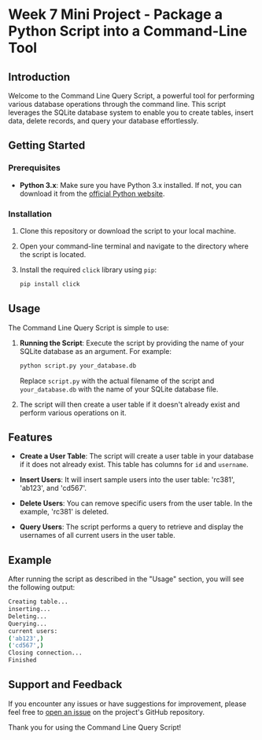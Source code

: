 
# Week 7 Mini Project -  Package a Python Script into a Command-Line Tool


## Introduction

Welcome to the Command Line Query Script, a powerful tool for performing various database operations through the command line. This script leverages the SQLite database system to enable you to create tables, insert data, delete records, and query your database effortlessly.

## Getting Started

### Prerequisites

- **Python 3.x**: Make sure you have Python 3.x installed. If not, you can download it from the [official Python website](https://www.python.org/downloads/).

### Installation

1. Clone this repository or download the script to your local machine.

2. Open your command-line terminal and navigate to the directory where the script is located.

3. Install the required `click` library using `pip`:

   ```bash
   pip install click
   ```

## Usage

The Command Line Query Script is simple to use:

1. **Running the Script**: Execute the script by providing the name of your SQLite database as an argument. For example:

   ```bash
   python script.py your_database.db
   ```

   Replace `script.py` with the actual filename of the script and `your_database.db` with the name of your SQLite database file.

2. The script will then create a user table if it doesn't already exist and perform various operations on it.

## Features

- **Create a User Table**: The script will create a user table in your database if it does not already exist. This table has columns for `id` and `username`.

- **Insert Users**: It will insert sample users into the user table: 'rc381', 'ab123', and 'cd567'.

- **Delete Users**: You can remove specific users from the user table. In the example, 'rc381' is deleted.

- **Query Users**: The script performs a query to retrieve and display the usernames of all current users in the user table.

## Example

After running the script as described in the "Usage" section, you will see the following output:

```bash
Creating table...
inserting...
Deleting...
Querying...
current users:
('ab123',)
('cd567',)
Closing connection...
Finished
```

## Support and Feedback

If you encounter any issues or have suggestions for improvement, please feel free to [open an issue](https://github.com/your_username/your_project/issues) on the project's GitHub repository.

Thank you for using the Command Line Query Script!